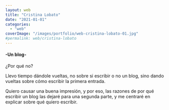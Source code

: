 ```yaml
---
layout: web
title: "Cristina Lobato"
date: "2021-01-01"
categories: 
  - "web"
coverImage: "/images/portfolio/web-cristina-lobato-01.jpg"
#permalink: web/cristina-lobato
---
```


#### \-Un blog-

¿Por qué no?

Llevo tiempo dándole vueltas, no sobre si escribir o no un blog, sino dando vueltas sobre cómo escribir la primera entrada.

Quiero causar una buena impresión, y por eso, las razones de por qué escribir un blog las dejaré para una segunda parte, y me centraré en explicar sobre qué quiero escribir.